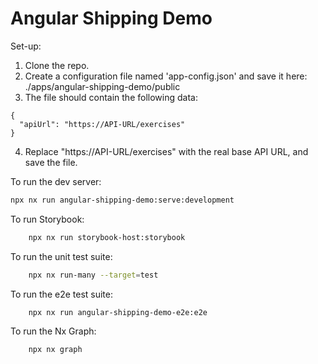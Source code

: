 # Angular Shipping Demo

Set-up:

1. Clone the repo.
2. Create a configuration file named 'app-config.json' and save it here: ./apps/angular-shipping-demo/public
3. The file should contain the following data:

```
{
  "apiUrl": "https://API-URL/exercises"
}
```

4. Replace "https://API-URL/exercises" with the real base API URL, and save the file.

To run the dev server:

```sh
npx nx run angular-shipping-demo:serve:development
```

To run Storybook:

```sh
    npx nx run storybook-host:storybook
```

To run the unit test suite:

```sh
    npx nx run-many --target=test
```

To run the e2e test suite:

```sh
    npx nx run angular-shipping-demo-e2e:e2e
```

To run the Nx Graph:

```sh
    npx nx graph
```
